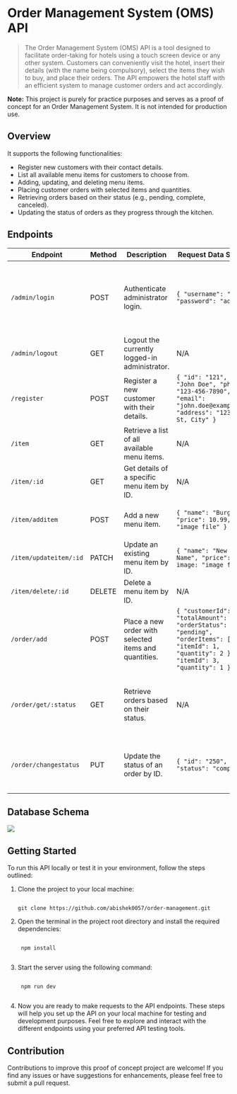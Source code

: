 # Order Management System (OMS) API

> The Order Management System (OMS) API is a tool designed to facilitate order-taking for hotels using a touch screen device or any other system. Customers can conveniently visit the hotel, insert their details (with the name being compulsory), select the items they wish to buy, and place their orders. The API empowers the hotel staff with an efficient system to manage customer orders and act accordingly. 

**Note:** This project is purely for practice purposes and serves as a proof of concept for an Order Management System. It is not intended for production use.
## Overview

It supports the following functionalities:

- Register new customers with their contact details.
- List all available menu items for customers to choose from.
- Adding, updating, and deleting menu items.
- Placing customer orders with selected items and quantities.
- Retrieving orders based on their status (e.g., pending, complete, canceled).
- Updating the status of orders as they progress through the kitchen.

## Endpoints
| Endpoint               | Method | Description                                      | Request Data Structure                                 | Remark                                               |
|------------------------|--------|--------------------------------------------------|--------------------------------------------------------|------------------------------------------------------|
| `/admin/login`         | POST   | Authenticate administrator login.               | ```{ "username": "admin", "password": "admin" }``` | Default username and password are "admin" and "admin." |
| `/admin/logout`        | GET    | Logout the currently logged-in administrator.    | N/A                                                    | N/A                                                  |
| `/register`            | POST   | Register a new customer with their details.     | ```{ "id": "121", "name": "John Doe", "phone": "123-456-7890", "email": "john.doe@example.com", "address": "123 Main St, City" }``` | "name" and "id" are required, "id" is not auto given  |
| `/item`                | GET    | Retrieve a list of all available menu items.     | N/A                                                    | N/A                                                  |
| `/item/:id`            | GET    | Get details of a specific menu item by ID.      | N/A                                                    | "id" should be a Number.                             |
| `/item/additem`        | POST   | Add a new menu item.                            | ```{ "name": "Burger", "price": 10.99, image: "image file" }```         | Both "name" and "price" are required.                |
| `/item/updateitem/:id` | PATCH  | Update an existing menu item by ID.             | ```{ "name": "New Burger Name", "price": 12.99, image: "image file" }``` | N/A                                                  |
| `/item/delete/:id`     | DELETE | Delete a menu item by ID.                       | N/A                                                    | N/A                                                  |
| `/order/add`           | POST   | Place a new order with selected items and quantities. | ```{ "customerId": 121, "totalAmount": 500, "orderStatus": "pending", "orderItems": [ { "itemId": 1, "quantity": 2 }, { "itemId": 3, "quantity": 1 } ] }``` | "status" should be one of: "pending," "complete," or "canceled." |
| `/order/get/:status`   | GET    | Retrieve orders based on their status.          | N/A                                                    | "status" should be one of: "pending," "complete," or "canceled." |
| `/order/changestatus`  | PUT    | Update the status of an order by ID.           | ```{ "id": "250", "status": "complete" }```         | should use "order_id" generated while adding order    |


## Database Schema
![](https://pbs.twimg.com/media/F2TEfIPW0AARVzo?format=png&name=large)

## Getting Started 
To run this API locally or test it in your environment, follow the steps outlined:

 1. Clone the project to your local machine:
	 ```
	 
	 git clone https://github.com/abishek0057/order-management.git
	 
	```
2.	Open the terminal in the project root directory and install the required dependencies:
	```
	 
	 npm install
	 
	```
3.	Start the server using the following command:
	```
	 
	 npm run dev
	 
	```
4. Now you are ready to make requests to the API endpoints.
These steps will help you set up the API on your local machine for testing and development purposes. Feel free to explore and interact with the different endpoints using your preferred API testing tools.

## Contribution 
Contributions to improve this proof of concept project are welcome! If you find any issues or have suggestions for enhancements, please feel free to submit a pull request.
